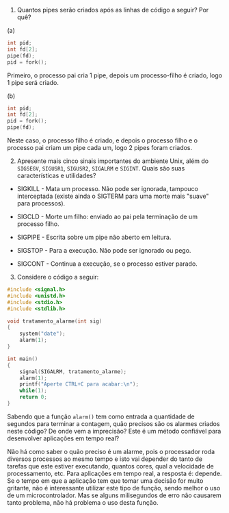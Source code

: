 1. Quantos pipes serão criados após as linhas de código a seguir? Por quê?

(a)
```C
int pid;
int fd[2];
pipe(fd);
pid = fork();
```

Primeiro, o processo pai cria 1 pipe, depois um processo-filho é criado, logo 1 pipe será criado.

(b)
```C
int pid;
int fd[2];
pid = fork();
pipe(fd);
```

Neste caso, o processo filho é criado, e depois o processo filho e o processo pai criam um pipe cada um, logo 2 pipes foram criados.

2. Apresente mais cinco sinais importantes do ambiente Unix, além do `SIGSEGV`, `SIGUSR1`, `SIGUSR2`, `SIGALRM` e `SIGINT`. Quais são suas características e utilidades?

- SIGKILL - Mata um processo. Não pode ser ignorada, tampouco interceptada (existe ainda o SIGTERM para uma morte mais "suave" para processos).

- SIGCLD - Morte um filho: enviado ao pai pela terminação de um processo filho.

- SIGPIPE - Escrita sobre um pipe não aberto em leitura.

- SIGSTOP - Para a execução. Não pode ser ignorado ou pego.

- SIGCONT - Continua a execução, se o processo estiver parado.


3. Considere o código a seguir:

```C
#include <signal.h>
#include <unistd.h>
#include <stdio.h>
#include <stdlib.h>

void tratamento_alarme(int sig)
{
	system("date");
	alarm(1);
}

int main()
{
	signal(SIGALRM, tratamento_alarme);
	alarm(1);
	printf("Aperte CTRL+C para acabar:\n");
	while(1);
	return 0;
}
```

Sabendo que a função `alarm()` tem como entrada a quantidade de segundos para terminar a contagem, quão precisos são os alarmes criados neste código? De onde vem a imprecisão? Este é um método confiável para desenvolver aplicações em tempo real?

Não há como saber o quão preciso é um alarme, pois o processador roda diversos processos ao mesmo tempo e isto vai depender do tanto de tarefas que este estiver executando, quantos cores, qual a velocidade de processamento, etc. Para aplicações em tempo real, a resposta é: depende. Se o tempo em que a aplicação tem que tomar uma decisão for muito gritante, não é interessante utilizar este tipo de função, sendo melhor o uso de um microcontrolador. Mas se alguns milisegundos de erro não causarem tanto problema, não há problema o uso desta função.
